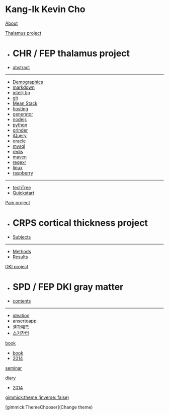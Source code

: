 # Kang-Ik Kevin Cho

[About](index.md)

[Thalamus project]()

  * # CHR / FEP thalamus project
  * [abstract](thalamusCHRFEP/intro.md)
  ----------
  * [Demographics](demo.md)
  * [markdown](markdown.md)
  * [intellj tip](intellij.md)
  * [git](git.md)
  * [Mean Stack](meanstack.md)
  * [hosting](hosting.md)
  * [generator](generator.md)
  * [nodejs](nodejs.md)
  * [python](python.md)
  * [grinder](grinder.md)
  * [jQuery](jQuery.md)
  * [oracle](oracle.md)
  * [mysql](mysql.md)
  * [redis](redis.md)
  * [maven](maven.md)
  * [regexr](regexr.md)
  * [linux](linux.md)
  * [raspberry](raspberry.md)
  ------------
  * [techTree](techtree.md)
  * [Quickstart](quickstart.md)


[Pain project]()

  * # CRPS cortical thickness project
  * [Subjects](painProject/subjects.md)
  ----------
  * [Methods](painProject/corticalThickness.md)
  * [Results](painProject/results.md)

[DKI project]()

  * # SPD / FEP DKI gray matter 
  * [contents](technote.md)
  ----------
  * [ideation](ideation.md)
  * [ansertoapp](ansertoapp.md)
  * [결과예측](preresult.md)
  * [스키장터](skijangter.md)

[book]()

  * [book](book.md)
  * [2014](book2014.md)

[seminar](seminar.md)

[diary]()

  * [2014](diary2014.md)


[gimmick:theme (inverse: false)](yeti)

[gimmick:ThemeChooser](Change theme)

<!-- counter pixel for counting visitors -->
<!-- <img src="http://stats.markdown.io/mdwiki_info.gif" style="display:none;"/> -->

<script type="text/javascript">

  var _gaq = _gaq || [];
  _gaq.push(['_setAccount', 'UA-44627253-1']);
  _gaq.push(['_trackPageview']);

  (function() {
    var ga = document.createElement('script'); ga.type = 'text/javascript'; ga.async = true;
    ga.src = ('https:' == document.location.protocol ? 'https://ssl' : 'http://www') + '.google-analytics.com/ga.js';
    var s = document.getElementsByTagName('script')[0]; s.parentNode.insertBefore(ga, s);
  })();

</script>
